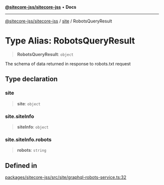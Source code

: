 [**@sitecore-jss/sitecore-jss**](../../README.md) • **Docs**

***

[@sitecore-jss/sitecore-jss](../../README.md) / [site](../README.md) / RobotsQueryResult

# Type Alias: RobotsQueryResult

> **RobotsQueryResult**: `object`

The schema of data returned in response to robots.txt request

## Type declaration

### site

> **site**: `object`

### site.siteInfo

> **siteInfo**: `object`

### site.siteInfo.robots

> **robots**: `string`

## Defined in

[packages/sitecore-jss/src/site/graphql-robots-service.ts:32](https://github.com/Sitecore/jss/blob/89250cb6aff62e727af20469a4fd43db5c3c8052/packages/sitecore-jss/src/site/graphql-robots-service.ts#L32)
